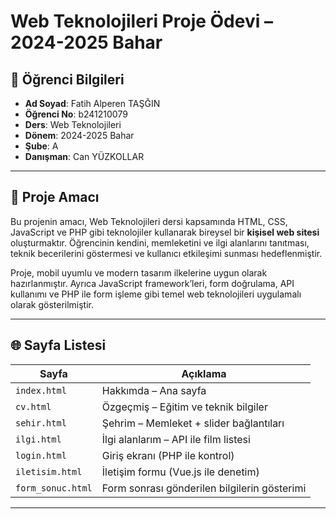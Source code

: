 # Web Teknolojileri Proje Ödevi – 2024-2025 Bahar

## 👤 Öğrenci Bilgileri
- **Ad Soyad**: Fatih Alperen TAŞĞIN
- **Öğrenci No**: b241210079  
- **Ders**: Web Teknolojileri  
- **Dönem**: 2024-2025 Bahar  
- **Şube**: A  
- **Danışman**: Can YÜZKOLLAR

---

## 🎯 Proje Amacı

Bu projenin amacı, Web Teknolojileri dersi kapsamında HTML, CSS, JavaScript ve PHP gibi teknolojiler kullanarak bireysel bir **kişisel web sitesi** oluşturmaktır. Öğrencinin kendini, memleketini ve ilgi alanlarını tanıtması, teknik becerilerini göstermesi ve kullanıcı etkileşimi sunması hedeflenmiştir.  

Proje, mobil uyumlu ve modern tasarım ilkelerine uygun olarak hazırlanmıştır. Ayrıca JavaScript framework’leri, form doğrulama, API kullanımı ve PHP ile form işleme gibi temel web teknolojileri uygulamalı olarak gösterilmiştir.

---

## 🌐 Sayfa Listesi

| Sayfa | Açıklama |
|-------|----------|
| `index.html` | Hakkımda – Ana sayfa |
| `cv.html` | Özgeçmiş – Eğitim ve teknik bilgiler |
| `sehir.html` | Şehrim – Memleket + slider bağlantıları |
| `ilgi.html` | İlgi alanlarım – API ile film listesi |
| `login.html` | Giriş ekranı (PHP ile kontrol) |
| `iletisim.html` | İletişim formu (Vue.js ile denetim) |
| `form_sonuc.html` | Form sonrası gönderilen bilgilerin gösterimi |

---




